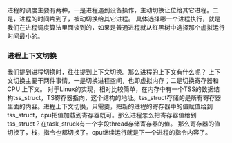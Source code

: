 进程的调度主要有两种，一是进程遇到设备操作，主动切换让位给其它进程。二是，进程的时间片到了，被动切换给其它进程。
具体选择哪一个进程执行，就是我们在进程调度算法里面谈到的，如果是普通进程就从红黑树中选择那个虚拟运行时间最小的。

### 进程上下文切换
我们提到进程切换时，往往提到上下文切换。那么进程的上下文有什么呢？
上下文切换主要干两件事情，一是切换进程空间，也即虚拟内存；二是切换寄存器和 CPU 上下文。
对于Linux的实现，相对比较简单，在内存中有一个TSS的数据结构tss_struct，TS寄存器指向，这个结构的地址。tss_struct存储的是所有寄存器里面的内容。进程上下文切换，只需要，把新的进程的寄存器中的值赋值给到tss_struct，cpu把值加载到寄存器既可。那么进程怎么把寄存器值给到tss_struct？在task_struck有一个字段thread存储寄存器的值。
那么寄存器的值切换了，栈，指令也都切换了。cpu继续运行就是下一个进程的指令内容了。

